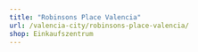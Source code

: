 ```yaml
---
title: "Robinsons Place Valencia"
url: /valencia-city/robinsons-place-valencia/
shop: Einkaufszentrum
---
```

